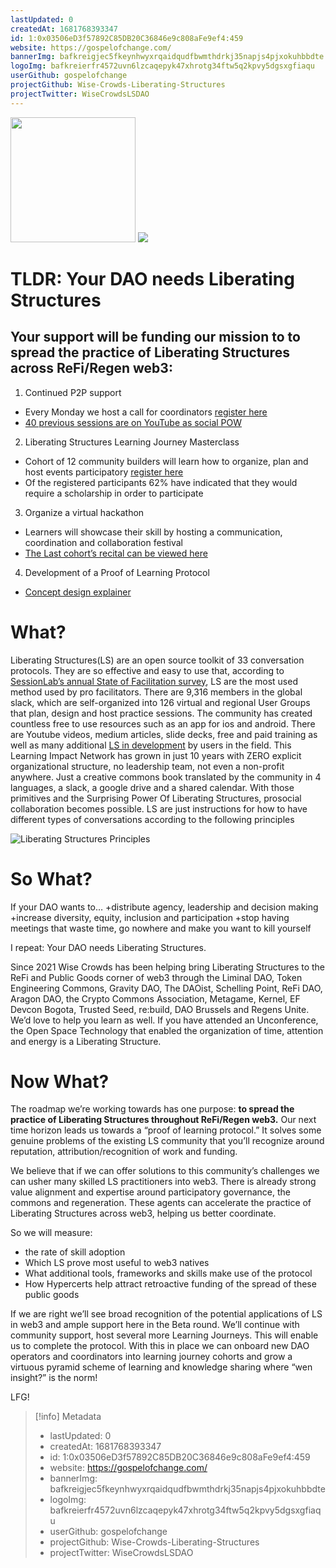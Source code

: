 ```yaml
---
lastUpdated: 0
createdAt: 1681768393347
id: 1:0x03506eD3f57892C85DB20C36846e9c808aFe9ef4:459
website: https://gospelofchange.com/
bannerImg: bafkreigjec5fkeynhwyxrqaidqudfbwmthdrkj35napjs4pjxokuhbbdte
logoImg: bafkreierfr4572uvn6lzcaqepyk47xhrotg34ftw5q2kpvy5dgsxgfiaqu
userGithub: gospelofchange
projectGithub: Wise-Crowds-Liberating-Structures
projectTwitter: WiseCrowdsLSDAO
---
```


<img style="width: 200px" src="https://ipfs-grants-stack.gitcoin.co/ipfs/bafkreierfr4572uvn6lzcaqepyk47xhrotg34ftw5q2kpvy5dgsxgfiaqu">

<img src="https://ipfs-grants-stack.gitcoin.co/ipfs/bafkreigjec5fkeynhwyxrqaidqudfbwmthdrkj35napjs4pjxokuhbbdte">

# TLDR: Your DAO needs Liberating Structures

## Your support will be funding our mission to **to spread the practice of Liberating Structures across ReFi/Regen web3**:
1. Continued P2P support
- Every Monday we host a call for coordinators [register here](https://lu.ma/3rsn4n4r)
- [40 previous sessions are on YouTube as social POW](https://www.youtube.com/playlist?list=PLBlnEMjx5Jb0mqcZkkUqp8EIYfp1hssqs)

2. Liberating Structures Learning Journey Masterclass
- Cohort of 12 community builders will learn how to organize, plan and host events participatory [register here](https://forms.gle/4zrygoUnieB85xDo9)
- Of the registered participants 62% have indicated that they would require a scholarship in order to participate

3. Organize a virtual hackathon
- Learners will showcase their skill by hosting a communication, coordination and collaboration festival
- [The Last cohort’s recital can be viewed here](https://youtube.com/playlist?list=PLBlnEMjx5Jb1pZtvoLpoVbHCq0S3OXsWb)

4. Development of a Proof of Learning Protocol
- [Concept design explainer](https://www.youtube.com/watch?v=O3fmFzjIKcY&list=PLBlnEMjx5Jb1TQ0NZrlidkR9OTUycCo2d&index=75&t=5s)

# What?

Liberating Structures(LS) are an open source toolkit of 33 conversation protocols. 
They are so effective and easy to use that, according to [SessionLab’s annual State of Facilitation survey](https://www.sessionlab.com/state-of-facilitation/), LS are the most used method used by pro facilitators. 
There are 9,316 members in the global slack, which are self-organized into 126 virtual and regional User Groups that plan, design and host practice sessions. 
The community has created countless free to use resources such as an app for ios and android. There are Youtube videos, medium articles, slide decks, free and paid training as well as many additional [LS in development](https://trello.com/b/9l6MUKTQ/ls-in-development) by users in the field.
This Learning Impact Network has grown in just 10 years with ZERO explicit organizational structure, no leadership team, not even a non-profit anywhere. Just a creative commons book translated by the community in 4 languages, a slack, a google drive and a shared calendar. With those primitives and the Surprising Power Of Liberating Structures, prosocial collaboration becomes possible.
LS are just instructions for how to have different types of conversations according to the following principles

![Liberating Structures Principles](https://cdn.shopify.com/s/files/1/0071/5626/9119/products/Principles_of_Liberating_Structures_1024x1024@2x.png?v=1679041834 "LS Principles")


# So What?

If your DAO wants to… 
+distribute agency, leadership and decision making
+increase diversity, equity, inclusion and participation 
+stop having meetings that waste time, go nowhere and make you want to kill yourself

I repeat: Your DAO needs Liberating Structures.

Since 2021 Wise Crowds has been helping bring Liberating Structures to the ReFi and Public Goods corner of web3 through the Liminal DAO, Token Engineering Commons, Gravity DAO, The DAOist, Schelling Point, ReFi DAO, Aragon DAO, the Crypto Commons Association, Metagame, Kernel, EF Devcon Bogota, Trusted Seed, re:build, DAO Brussels and Regens Unite. We’d love to help you learn as well. If you have attended an Unconference, the Open Space Technology that enabled the organization of time, attention and energy is a Liberating Structure.

# Now What?

The roadmap we’re working towards has one purpose: **to spread the practice of Liberating Structures throughout ReFi/Regen web3.** Our next time horizon leads us towards a “proof of learning protocol.” It solves some genuine problems of the existing LS community that you’ll recognize around reputation, attribution/recognition of work and funding. 

We believe that if we can offer solutions to this community’s challenges we can usher many skilled LS practitioners into web3.  There is already strong value alignment and expertise around participatory governance, the commons and regeneration. These agents can accelerate the practice of Liberating Structures across web3, helping us better coordinate.

So we will measure:
+ the rate of skill adoption
+ Which LS prove most useful to web3 natives
+ What additional tools, frameworks and skills make use of the protocol
+ How Hypercerts help attract retroactive funding of the spread of these public goods 

If we are right we’ll see broad recognition of the potential applications of LS in web3 and ample support here in the Beta round. We’ll continue with community support, host several more Learning Journeys. This will enable us to complete the protocol. With this in place we can onboard new DAO operators and coordinators into learning journey cohorts and grow a virtuous pyramid scheme of learning and knowledge sharing where “wen insight?” is the norm!

LFG!


> [!info] Metadata
> * lastUpdated: 0
> * createdAt: 1681768393347
> * id: 1:0x03506eD3f57892C85DB20C36846e9c808aFe9ef4:459
> * website: https://gospelofchange.com/
> * bannerImg: bafkreigjec5fkeynhwyxrqaidqudfbwmthdrkj35napjs4pjxokuhbbdte
> * logoImg: bafkreierfr4572uvn6lzcaqepyk47xhrotg34ftw5q2kpvy5dgsxgfiaqu
> * userGithub: gospelofchange
> * projectGithub: Wise-Crowds-Liberating-Structures
> * projectTwitter: WiseCrowdsLSDAO